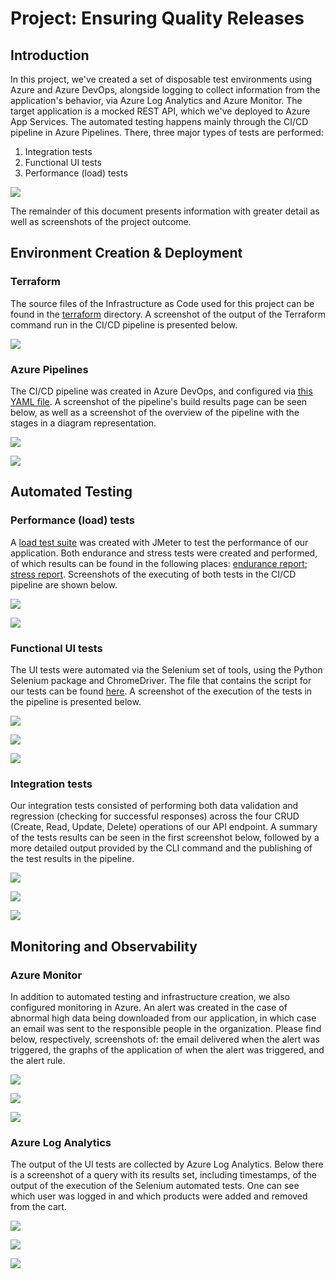 # Project: Ensuring Quality Releases

## Introduction

In this project, we've created a set of disposable test environments using Azure and Azure DevOps, alongside logging to collect information from the application's behavior, via Azure Log Analytics and Azure Monitor. The target application is a mocked REST API, which we've deployed to Azure App Services. The automated testing happens mainly through the CI/CD pipeline in Azure Pipelines. There, three major types of tests are performed:

1. Integration tests
2. Functional UI tests
3. Performance (load) tests

![](./screenshots/project-overview.png)

The remainder of this document presents information with greater detail as well as screenshots of the project outcome.


## Environment Creation & Deployment

### Terraform

The source files of the Infrastructure as Code used for this project can be found in the [terraform](./terraform) directory. A screenshot of the output of the Terraform command run in the CI/CD pipeline is presented below.

![](./screenshots/terraform-init-and-apply.png)

### Azure Pipelines

The CI/CD pipeline was created in Azure DevOps, and configured via [this YAML file](./azure-pipelines.yaml). A screenshot of the pipeline's build results page can be seen below, as well as a screenshot of the overview of the pipeline with the stages in a diagram representation.

![](./screenshots/pipeline-build-results.png)

![](./screenshots/pipeline-overview.png)


## Automated Testing

### Performance (load) tests

A [load test suite](./automatedtesting/jmeter/) was created with JMeter to test the performance of our application. Both endurance and stress tests were created and performed, of which results can be found in the following places: [endurance report](./reports/endurance/index.html); [stress report](./reports/stress/index.html). Screenshots of the executing of both tests in the CI/CD pipeline are shown below.

![](./screenshots/jmeter-endurance-test.png)

![](./screenshots/jmeter-stress-test.png)


### Functional UI tests

The UI tests were automated via the Selenium set of tools, using the Python Selenium package and ChromeDriver. The file that contains the script for our tests can be found [here](./automatedtesting/selenium/login.py). A screenshot of the execution of the tests in the pipeline is presented below.

![](./screenshots/selenium-execution-ci-1.png)

![](./screenshots/selenium-execution-ci-2.png)

![](./screenshots/selenium-execution-ci-3.png)


### Integration tests

Our integration tests consisted of performing both data validation and regression (checking for successful responses) across the four CRUD (Create, Read, Update, Delete) operations of our API endpoint. A summary of the tests results can be seen in the first screenshot below, followed by a more detailed output provided by the CLI command and the publishing of the test results in the pipeline.

![](./screenshots/postman-run-summaries-page.png)

![](./screenshots/postman-charts.png)

![](./screenshots/postman-publish-tests-results.png)


## Monitoring and Observability

### Azure Monitor

In addition to automated testing and infrastructure creation, we also configured monitoring in Azure. An alert was created in the case of abnormal high data being downloaded from our application, in which case an email was sent to the responsible people in the organization. Please find below, respectively, screenshots of: the email delivered when the alert was triggered, the graphs of the application of when the alert was triggered, and the alert rule.

![](./screenshots/email-alert-100kb.png)

![](./screenshots/azure-monitor-alert-chart.png)

![](./screenshots/azure-monitor-alert-rule.png)


### Azure Log Analytics

The output of the UI tests are collected by Azure Log Analytics. Below there is a screenshot of a query with its results set, including timestamps, of the output of the execution of the Selenium automated tests. One can see which user was logged in and which products were added and removed from the cart.

![](./screenshots/log-analytics-user-login.png)

![](./screenshots/log-analytics-products-added.png)

![](./screenshots/log-analytics-products-removed.png)
